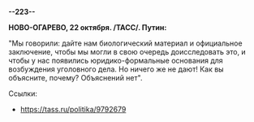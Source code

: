 **--223--**

**НОВО-ОГАРЕВО, 22 октября. /ТАСС/. Путин:**

"Мы говорили: дайте нам биологический материал и официальное заключение, чтобы мы могли в свою очередь доисследовать это, и чтобы у нас появились юридико-формальные основания для возбуждения уголовного дела. Но ничего же не дают! Как вы объясните, почему? Объяснений нет".

Ссылки:
- https://tass.ru/politika/9792679